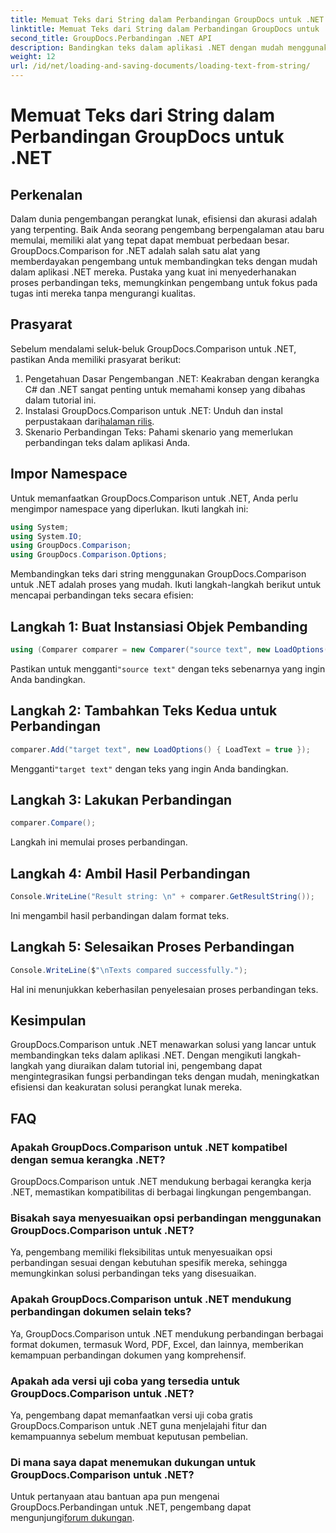 ```yaml
---
title: Memuat Teks dari String dalam Perbandingan GroupDocs untuk .NET
linktitle: Memuat Teks dari String dalam Perbandingan GroupDocs untuk .NET
second_title: GroupDocs.Perbandingan .NET API
description: Bandingkan teks dalam aplikasi .NET dengan mudah menggunakan pustaka GroupDocs.Comparison. Tingkatkan efisiensi dan akurasi dengan integrasi yang lancar.
weight: 12
url: /id/net/loading-and-saving-documents/loading-text-from-string/
---
```


# Memuat Teks dari String dalam Perbandingan GroupDocs untuk .NET

## Perkenalan
Dalam dunia pengembangan perangkat lunak, efisiensi dan akurasi adalah yang terpenting. Baik Anda seorang pengembang berpengalaman atau baru memulai, memiliki alat yang tepat dapat membuat perbedaan besar. GroupDocs.Comparison for .NET adalah salah satu alat yang memberdayakan pengembang untuk membandingkan teks dengan mudah dalam aplikasi .NET mereka. Pustaka yang kuat ini menyederhanakan proses perbandingan teks, memungkinkan pengembang untuk fokus pada tugas inti mereka tanpa mengurangi kualitas.
## Prasyarat
Sebelum mendalami seluk-beluk GroupDocs.Comparison untuk .NET, pastikan Anda memiliki prasyarat berikut:
1. Pengetahuan Dasar Pengembangan .NET: Keakraban dengan kerangka C# dan .NET sangat penting untuk memahami konsep yang dibahas dalam tutorial ini.
2.  Instalasi GroupDocs.Comparison untuk .NET: Unduh dan instal perpustakaan dari[halaman rilis](https://releases.groupdocs.com/comparison/net/).
3. Skenario Perbandingan Teks: Pahami skenario yang memerlukan perbandingan teks dalam aplikasi Anda.

## Impor Namespace
Untuk memanfaatkan GroupDocs.Comparison untuk .NET, Anda perlu mengimpor namespace yang diperlukan. Ikuti langkah ini:

```csharp
using System;
using System.IO;
using GroupDocs.Comparison;
using GroupDocs.Comparison.Options;
```
Membandingkan teks dari string menggunakan GroupDocs.Comparison untuk .NET adalah proses yang mudah. Ikuti langkah-langkah berikut untuk mencapai perbandingan teks secara efisien:
## Langkah 1: Buat Instansiasi Objek Pembanding
```csharp
using (Comparer comparer = new Comparer("source text", new LoadOptions() { LoadText = true }))
```
 Pastikan untuk mengganti`"source text"` dengan teks sebenarnya yang ingin Anda bandingkan.
## Langkah 2: Tambahkan Teks Kedua untuk Perbandingan
```csharp
comparer.Add("target text", new LoadOptions() { LoadText = true });
```
 Mengganti`"target text"` dengan teks yang ingin Anda bandingkan.
## Langkah 3: Lakukan Perbandingan
```csharp
comparer.Compare();
```
Langkah ini memulai proses perbandingan.
## Langkah 4: Ambil Hasil Perbandingan
```csharp
Console.WriteLine("Result string: \n" + comparer.GetResultString());
```
Ini mengambil hasil perbandingan dalam format teks.
## Langkah 5: Selesaikan Proses Perbandingan
```csharp
Console.WriteLine($"\nTexts compared successfully.");
```
Hal ini menunjukkan keberhasilan penyelesaian proses perbandingan teks.

## Kesimpulan
GroupDocs.Comparison untuk .NET menawarkan solusi yang lancar untuk membandingkan teks dalam aplikasi .NET. Dengan mengikuti langkah-langkah yang diuraikan dalam tutorial ini, pengembang dapat mengintegrasikan fungsi perbandingan teks dengan mudah, meningkatkan efisiensi dan keakuratan solusi perangkat lunak mereka.
## FAQ
### Apakah GroupDocs.Comparison untuk .NET kompatibel dengan semua kerangka .NET?
GroupDocs.Comparison untuk .NET mendukung berbagai kerangka kerja .NET, memastikan kompatibilitas di berbagai lingkungan pengembangan.
### Bisakah saya menyesuaikan opsi perbandingan menggunakan GroupDocs.Comparison untuk .NET?
Ya, pengembang memiliki fleksibilitas untuk menyesuaikan opsi perbandingan sesuai dengan kebutuhan spesifik mereka, sehingga memungkinkan solusi perbandingan teks yang disesuaikan.
### Apakah GroupDocs.Comparison untuk .NET mendukung perbandingan dokumen selain teks?
Ya, GroupDocs.Comparison untuk .NET mendukung perbandingan berbagai format dokumen, termasuk Word, PDF, Excel, dan lainnya, memberikan kemampuan perbandingan dokumen yang komprehensif.
### Apakah ada versi uji coba yang tersedia untuk GroupDocs.Comparison untuk .NET?
Ya, pengembang dapat memanfaatkan versi uji coba gratis GroupDocs.Comparison untuk .NET guna menjelajahi fitur dan kemampuannya sebelum membuat keputusan pembelian.
### Di mana saya dapat menemukan dukungan untuk GroupDocs.Comparison untuk .NET?
 Untuk pertanyaan atau bantuan apa pun mengenai GroupDocs.Perbandingan untuk .NET, pengembang dapat mengunjungi[forum dukungan](https://forum.groupdocs.com/c/comparison/12).